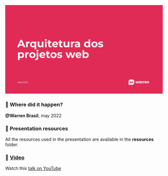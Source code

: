 <img alt="" src="./resources/banner.jpg" aria-hidden="true" />

### :calendar: Where did it happen?
**@Warren Brasil**, may 2022

### :paperclip: Presentation resources
All the resources used in the presentation are available in the **resources** folder.

### :cinema: [Video](https://www.youtube.com/watch?v=wicMQTRVtL0)
Watch this [talk on YouTube](https://www.youtube.com/watch?v=wicMQTRVtL0)
